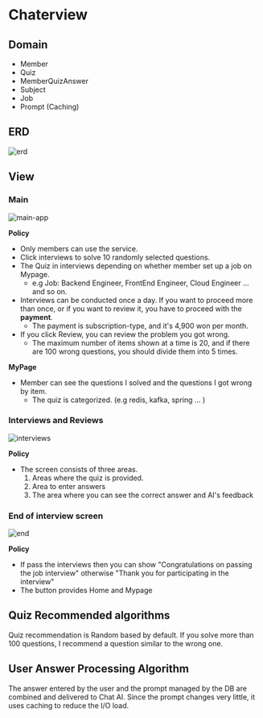 # Chaterview

## Domain

- Member
- Quiz
- MemberQuizAnswer
- Subject
- Job
- Prompt (Caching)

## ERD

![erd](https://user-images.githubusercontent.com/47518272/231770817-44a843b9-087f-4aff-88e6-d25166e072f0.png)

## View

### Main

![main-app](https://user-images.githubusercontent.com/47518272/231760338-332831c2-37b0-4033-b762-6a78733571f5.png)

__Policy__

- Only members can use the service.
- Click interviews to solve 10 randomly selected questions.
- The Quiz in interviews depending on whether member set up a job on Mypage.
  - e.g Job: Backend Engineer, FrontEnd Engineer, Cloud Engineer ... and so on.
- Interviews can be conducted once a day. If you want to proceed more than once, or if you want to review it, you have to proceed with the __payment__.
  - The payment is subscription-type, and it's 4,900 won per month.
- If you click Review, you can review the problem you got wrong.
  - The maximum number of items shown at a time is 20, and if there are 100 wrong questions, you should divide them into 5 times.

__MyPage__

- Member can see the questions I solved and the questions I got wrong by item.
  - The quiz is categorized. (e.g redis, kafka, spring ... )

### Interviews and Reviews

![interviews](https://user-images.githubusercontent.com/47518272/231763952-a2ab9c4d-d69e-47dd-aa8b-0cbf9ed0da03.png)

__Policy__

- The screen consists of three areas.
  1. Areas where the quiz is provided.
  2. Area to enter answers
  3. The area where you can see the correct answer and AI's feedback
  
### End of interview screen

![end](https://user-images.githubusercontent.com/47518272/231765541-a54d61c7-af6d-4528-93ec-607ab4f8abef.png)

__Policy__

- If pass the interviews then you can show "Congratulations on passing the job interview" otherwise "Thank you for participating in the interview"
- The button provides Home and Mypage

## Quiz Recommended algorithms

Quiz recommendation is Random based by default. If you solve more than 100 questions, I recommend a question similar to the wrong one.

## User Answer Processing Algorithm

The answer entered by the user and the prompt managed by the DB are combined and delivered to Chat AI. Since the prompt changes very little, it uses caching to reduce the I/O load.
